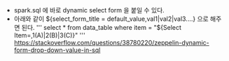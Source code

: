 * spark.sql 에 바로 dynamic select form 을 붙일 수 있다.
* 아래와 같이 ${select_form_title = default_value,val1|val2|val3....} 으로 해주면 된다.
'''
select *
from data_table
where item = "${Select Item=,1(A)|2(B)|3(C)}"
'''
https://stackoverflow.com/questions/38780220/zeppelin-dynamic-form-drop-down-value-in-sql
